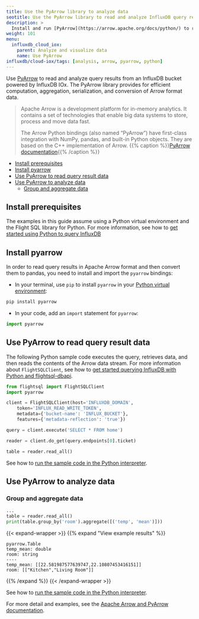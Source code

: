 ```yaml
---
title: Use the PyArrow library to analyze data
seotitle: Use the PyArrow library to read and analyze InfluxDB query results from a bucket powered by InfluxDB IOx.
description: >
  Install and run [PyArrow](https://arrow.apache.org/docs/python/) to read and analyze InfluxDB query results from a bucket powered by InfluxDB IOx.
weight: 101
menu:
  influxdb_cloud_iox:
    parent: Analyze and visualize data
    name: Use PyArrow
influxdb/cloud-iox/tags: [analysis, arrow, pyarrow, python]
---
```


Use [PyArrow](https://arrow.apache.org/docs/python/) to read and analyze query results 
from an InfluxDB bucket powered by InfluxDB IOx.
The PyArrow library provides for efficient computation, aggregation, serialization, and conversion of Arrow format data.

> Apache Arrow is a development platform for in-memory analytics. It contains a set of technologies that enable
> big data systems to store, process and move data fast.
>
> The Arrow Python bindings (also named “PyArrow”) have first-class integration with NumPy, pandas, and built-in Python objects. They are based on the C++ implementation of Arrow.
> {{% caption %}}[PyArrow documentation](https://arrow.apache.org/docs/python/index.html){{% /caption %}}

<!-- TOC -->

- [Install prerequisites](#install-prerequisites)
- [Install pyarrow](#install-pyarrow)
- [Use PyArrow to read query result data](#use-pyarrow-to-read-query-result-data)
- [Use PyArrow to analyze data](#use-pyarrow-to-analyze-data)
    - [Group and aggregate data](#group-and-aggregate-data)

<!-- /TOC -->

## Install prerequisites

The examples in this guide assume using a Python virtual environment and the Flight SQL library for Python.
For more information, see how to [get started using Python to query InfluxDB](/influxdb/cloud-iox/query-data/execute-queries/flight-sql/python/)

## Install pyarrow

In order to read query results in Apache Arrow format and then convert them to pandas, you need to
install and import the `pyarrow` bindings:

- In your terminal, use `pip` to install `pyarrow` in your [Python virtual environment](/influxdb/cloud-iox/query-data/execute-queries/flight-sql/python/#create-a-project-virtual-environment):

```sh
pip install pyarrow
```

- In your code, add an `import` statement for `pyarrow`:

```py
import pyarrow
```

## Use PyArrow to read query result data

The following Python sample code executes the query, retrieves data, and then reads the contents
of the Arrow data stream.
For more information about `FlightSQLClient`, see how to [get started querying InfluxDB with Python and flightsql-dbapi](/influxdb/cloud-iox/query-data/execute-queries/flight-sql/python/).

```py
from flightsql import FlightSQLClient
import pyarrow

client = FlightSQLClient(host='INFLUXDB_DOMAIN',
    token='INFLUX_READ_WRITE_TOKEN',
    metadata={'bucket-name': 'INFLUX_BUCKET'},
    features={'metadata-reflection': 'true'})

query = client.execute('SELECT * FROM home')

reader = client.do_get(query.endpoints[0].ticket)

table = reader.read_all()
```

See how to [run the sample code in the Python interpreter](/influxdb/cloud-iox/query-data/execute-queries/flight-sql/python/#run-code-with-the-python-interpreter).

## Use PyArrow to analyze data

### Group and aggregate data

```py
...
table = reader.read_all()
print(table.group_by('room').aggregate([('temp', 'mean')]))
```

{{< expand-wrapper >}}
{{% expand "View example results" %}}
```arrow
pyarrow.Table
temp_mean: double
room: string
----
temp_mean: [[22.581987577639747,22.10807453416151]]
room: [["Kitchen","Living Room"]]
```
{{% /expand %}}
{{< /expand-wrapper >}}

See how to [run the sample code in the Python interpreter](/influxdb/cloud-iox/query-data/execute-queries/flight-sql/python/#run-code-with-the-python-interpreter).

For more detail and examples, see the [Apache Arrow and PyArrow documentation](https://arrow.apache.org/docs/python/getstarted.html).
